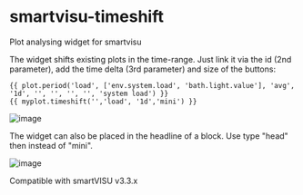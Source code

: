 # smartvisu-timeshift
Plot analysing widget for smartvisu

The widget shifts existing plots in the time-range. Just link it via the id (2nd parameter), add the time delta (3rd parameter) and size of the buttons:
```
{{ plot.period('load', ['env.system.load', 'bath.light.value'], 'avg', '1d', '', '', '', '', 'system load') }}
{{ myplot.timeshift('','load', '1d','mini') }}
```
![image](https://user-images.githubusercontent.com/17801971/217889071-2bb9a0b8-7e0d-4ba0-bb46-270814318df1.png)

The widget can also be placed in the headline of a block. Use type "head" then instead of "mini".

![image](https://user-images.githubusercontent.com/17801971/217889304-2761cdce-bb9b-4c8c-a495-514d6737bbe8.png)


Compatible with smartVISU v3.3.x

